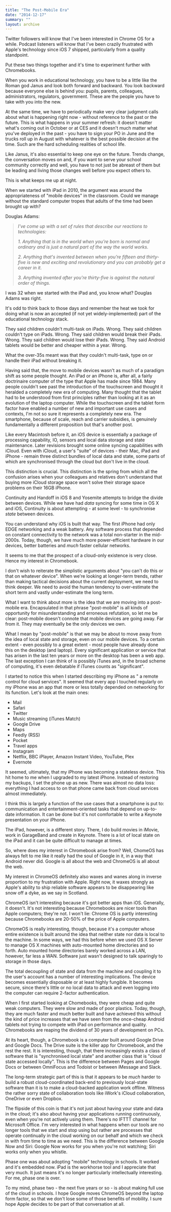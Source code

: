 ```yaml
---
title: "The Post-Mobile Era"
date: "2014-12-17"
summary: ""
layout: archive
---
```


Twitter followers will know that I've been interested in Chrome OS for a while. Podcast listeners will know that I've been crazily frustrated with Apple's technology since iOS 7 shipped, particularly from a quality standpoint.

Put these two things together and it's time to experiment further with Chromebooks.

When you work in educational technology, you have to be a little like the Roman god Janus and look both forward and backward. You look backward because everyone else is behind you: pupils, parents, colleagues, administrators, regulators, government. These are the people you have to take with you into the new.

At the same time, we have to periodically make very clear judgment calls about what is happening right now - without reference to the past or the future. This is what happens in your summer refresh: it doesn't matter what's coming out in October or at CES and it doesn't much matter what you've deployed in the past - you have to sign your PO in June and the trucks roll up in August with whatever is the best possible decision at the time. Such are the hard scheduling realities of school life.

Like Janus, it's also essential to keep one eye on the future. Trends change, the conversation moves on and, if you want to serve your school community correctly and well, you have to not just be abreast of them but be leading and living those changes well before you expect others to.

This is what keeps me up at night.

When we started with iPad in 2010, the argument was around the appropriateness of "mobile devices" in the classroom. Could we manage without the standard computer tropes that adults of the time had been brought up with?

Douglas Adams:

> _I've come up with a set of rules that describe our reactions to technologies:_
> 
> _1\. Anything that is in the world when you’re born is normal and ordinary and is just a natural part of the way the world works._
> 
> _2\. Anything that's invented between when you’re fifteen and thirty-five is new and exciting and revolutionary and you can probably get a career in it._
> 
> _3\. Anything invented after you're thirty-five is against the natural order of things._

I was 32 when we started with the iPad and, you know what? Douglas Adams was right.

It's odd to think back to those days and remember the heat we took for doing what is now an accepted (if not yet widely-implemented) part of the educational technology stack.

They said children couldn't multi-task on iPads. Wrong. They said children couldn't type on iPads. Wrong. They said children would break their iPads. Wrong. They said children would lose their iPads. Wrong. They said Android tablets would be better and cheaper within a year. Wrong.

What the over-35s meant was that _they_ couldn't multi-task, type on or handle their iPad without breaking it.

Having said that, the move to mobile devices wasn't as much of a paradigm shift as some people thought. An iPad or an iPhone is, after all, a fairly doctrinaire computer of the type that Apple has made since 1984. Many people couldn't see past the introduction of the touchscreen and thought it heralded a completely new era of computing. Many thought that the tablet had to be understood from first principles rather than looking at it as an evolution of the laptop computer. While the touchscreen and the tablet form factor have enabled a number of new and important use cases and contexts, I'm not so sure it represents a completely new era. The smartphone, because of scale, reach and carrier subsidies, is genuinely fundamentally a different proposition but that's another post.

Like every Macintosh before it, an iOS device is essentially a package of processing capability, IO, sensors and local data storage and state maintenance. Later revisions brought some online syncing capabilities with iCloud. Even with iCloud, a user's "suite" of devices - their Mac, iPad and iPhone - remain three distinct bundles of local data and state, some parts of which are synchronised through the cloud but don't live in the cloud.

This distinction is crucial. This distinction is the spring from which all the confusion arises when your colleagues and relatives don't understand that buying more iCloud storage space won't solve their storage space problems on their 16GB iPhone.

Continuity and Handoff in iOS 8 and Yosemite attempts to bridge the divide between devices. While we have had _data_ syncing for some time in OS X and iOS, Continuity is about attempting - at some level - to synchronise _state_ between devices.

You can understand why iOS is built that way. The first iPhone had only EDGE networking and a weak battery. Any software process that depended on constant connectivity to the network was a total non-starter in the mid-2000s. Today, though, we have much more power-efficient hardware in our devices, better batteries and _much_ faster cellular networks.

It seems to me that the prospect of a cloud-only existence is very close. Hence my interest in Chromebook.

I don't wish to reiterate the simplistic arguments about "you can't do this or that on whatever device". When we're looking at longer-term trends, rather than making tactical decisions about the current deployment, we need to think deeper. We need to avoid the human tendency to over-estimate the short term and vastly under-estimate the long term.

What I want to think about more is the idea that we are moving into a post-mobile era. Encapsulated in that phrase "post-mobile" is all kinds of opportunity for misunderstanding and erroneous refutation, so let me be clear: post-mobile doesn't connote that mobile devices are going away. Far from it. They may eventually be the only devices we own.

What I mean by "post-mobile" is that we may be about to move away from the idea of local state and storage, even on our mobile devices. To a certain extent - even possibly to a great extent - most people have already done this on the desktop (and laptop). Every significant application or service that has arisen in the last ten years or more on the desktop has been a web app. The last exception I can think of is possibly iTunes and, in the broad scheme of computing, it's even debatable if iTunes counts as "significant".

I started to notice this when I started describing my iPhone as " a remote control for cloud services". It seemed that every app I touched regularly on my iPhone was an app that more or less totally depended on networking for its function. Let's look at the main ones:

- Mail
- Safari
- Twitter
- Music streaming (iTunes Match)
- Google Drive
- Maps
- Feedly (RSS)
- Pocket
- Travel apps
- Instagram
- Netflix, BBC iPlayer, Amazon Instant Video, YouTube, Plex
- Evernote

It seemed, ultimately, that my iPhone was becoming a stateless device. This hit home to me when I upgraded to my latest iPhone. Instead of restoring my backups, I set the phone up as new. There was almost no data loss: everything I had access to on that phone came back from cloud services almost immediately.

I think this is largely a function of the use cases that a smartphone is put to: communication and entertainment-oriented tasks that depend on up-to-date information. It can be done but it's not comfortable to write a Keynote presentation on your iPhone.

The iPad, however, is a different story. There, I do build movies in iMovie, work in GarageBand and create in Keynote. There is a lot of local state on the iPad and it can be quite difficult to manage at times.

So, where does my interest in Chromebook arise from? Well, ChomeOS has always felt to me like it really had the soul of Google in it, in a way that Android never did. Google is all about the web and ChromeOS is all about the web.

My interest in ChromeOS definitely also waxes and wanes along in inverse proportion to my frustration with Apple. Right now, it waxes strongly as Apple's ability to ship reliable software appears to be disappearing like snow off a dyke, as we say in Scotland.

ChromeOS isn't interesting because it's got better apps than iOS. Generally, it doesn't. It's not interesting because Chromebooks are nicer tools than Apple computers; they're not. I won't lie: Chrome OS is partly interesting because Chromebooks are 20-50% of the price of Apple computers.

ChromeOS is really interesting, though, because it's a computer whose entire existence is built around the idea that neither state nor data is local to the machine. In some ways, we had this before when we used OS X Server to manage OS X machines with auto-mounted home directories and so forth. Auto mounted home directories barely worked across a LAN, however, far less a WAN. Software just wasn't designed to talk sparingly to storage in those days.

The total decoupling of state and data from the machine and coupling it to the user's account has a number of interesting implications. The device becomes essentially disposable or at least highly fungible. It becomes secure, since there's little or no local data to attack and even logging into the computer can require 2-factor authentication.

When I first started looking at Chomebooks, they were cheap and quite weak computers. They were slow and made of poor plastics. Today, though, they are much faster and much better built and have achieved this without the kind of price increases that we have seen from the once-cheap Android tablets not trying to compete with iPad on performance and quality. Chromebooks are reaping the dividend of 30 years of development on PCs.

At its heart, though, a Chromebook is a computer built around Google Drive and Google Docs. The Drive suite is the killer app for Chromebook, and the rest the rest. It is interesting, though, that there increasingly exists a class of software that is "synchronised local state" and another class that is "cloud state accessed locally". This is the difference between Pages and Google Docs or between OmniFocus and Todoist or between iMessage and Slack.

The long-term strategic part of this is that it appears to be _much_ harder to build a robust cloud-coordinated back-end to previously local-state software than it is to make a cloud-backed application work offline. Witness the rather sorry state of collaboration tools like iWork's iCloud collaboration, OneDrive or even Dropbox.

The flipside of this coin is that it's not just about having your state and data in the cloud; it's also about having your applications running continuously, even when you're not actively using them. There's no IFTTT channel for Microsoft Office. I'm very interested in what happens when our tools are no longer tools that we start and stop using but rather are processes that operate continually in the cloud working on our behalf and which we check in with from time to time as we need. This is the difference between Google Now and Siri: Google Now works for you when you're not watching; Siri works only when you whistle.

Phase one was about adopting "mobile" technology in schools. It worked and it's embedded now. iPad is the workhorse tool and I appreciate that very much. It just means it's no longer particularly intellectually interesting. For me, phase one is over.

To my mind, phase two - the next five years or so - is about making full use of the cloud in schools. I hope Google moves ChromeOS beyond the laptop form factor, so that we don't lose some of those benefits of mobility. I sure hope Apple decides to be part of that conversation at all.
